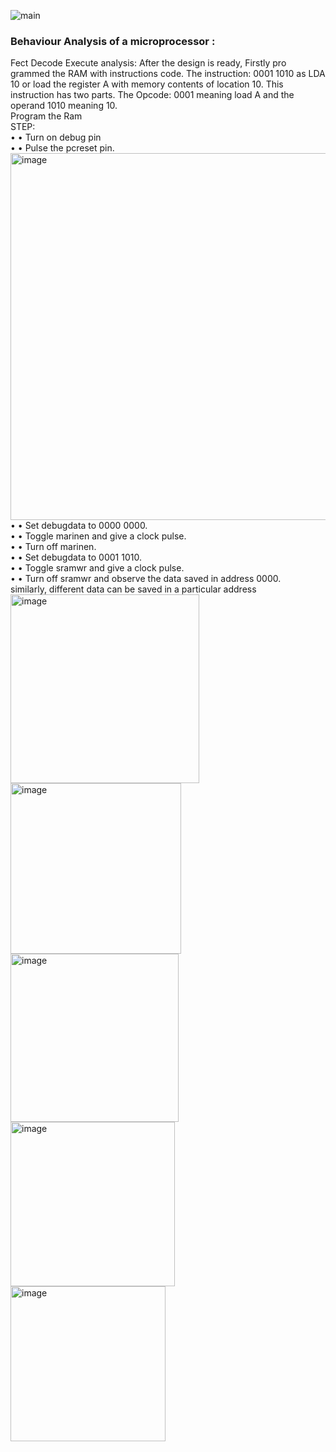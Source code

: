 ![main](https://github.com/user-attachments/assets/3f4d2bf8-9e80-43dc-9c67-a1e5ee495d55)

### Behaviour Analysis of a microprocessor :
Fect Decode Execute analysis: After the design is ready, Firstly pro
grammed the RAM with instructions code. The instruction: 0001 1010
 as LDA 10 or load the register A with memory contents of location 10.
 This instruction has two parts. The Opcode: 0001 meaning load A and
 the operand 1010 meaning 10.\
 Program the Ram\
 STEP:\
 • • Turn on debug pin\
 • • Pulse the pcreset pin.\
<img width="587" alt="image" src="https://github.com/user-attachments/assets/21e01c9f-bcd2-4ba8-9723-4bc4ba1bd712" />
 • • Set debugdata to 0000 0000.\
 • • Toggle marinen and give a clock pulse.\
 • • Turn off marinen.\
 • • Set debugdata to 0001 1010.\
 • • Toggle sramwr and give a clock pulse.\
 • • Turn off sramwr and observe the data saved in address 0000.\
 similarly, different data can be saved in a particular address\
<img width="302" alt="image" src="https://github.com/user-attachments/assets/8d25b6d2-2228-4ea8-863c-15c9a22aa702" />
<img width="273" alt="image" src="https://github.com/user-attachments/assets/6a9c91e3-aef2-4558-afcc-aabbba7028af" />
<img width="269" alt="image" src="https://github.com/user-attachments/assets/fb0602ed-fd8e-42a1-8010-9132d5778d72" />
<img width="263" alt="image" src="https://github.com/user-attachments/assets/3cd7ee89-59d6-4851-abec-6f95ef5e2788" />
<img width="248" alt="image" src="https://github.com/user-attachments/assets/b1a5aa2f-623c-4fc4-8b99-63354380759d" />
